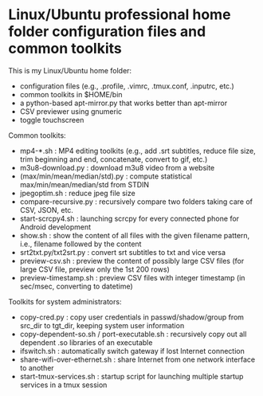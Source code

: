 # Linux/Ubuntu professional home folder configuration files and common toolkits

This is my Linux/Ubuntu home folder:
- configuration files (e.g., .profile, .vimrc, .tmux.conf, .inputrc, etc.)
- common toolkits in $HOME/bin
- a python-based apt-mirror.py that works better than apt-mirror
- CSV previewer using gnumeric
- toggle touchscreen

Common toolkits:
- mp4-\*.sh : MP4 editing toolkits (e.g., add .srt subtitles, reduce file size, trim beginning and end, concatenate, convert to gif, etc.)
- m3u8-download.py : download m3u8 video from a website
- (max/min/mean/median/std).py : compute statistical max/min/mean/median/std from STDIN
- jpegoptim.sh : reduce jpeg file size
- compare-recursive.py : recursively compare two folders taking care of CSV, JSON, etc.
- start-scrcpy4.sh : launching scrcpy for every connected phone for Android development
- show.sh : show the content of all files with the given filename pattern, i.e., filename followed by the content
- srt2txt.py/txt2srt.py : convert srt subtitles to txt and vice versa
- preview-csv.sh : preview the content of possibly large CSV files (for large CSV file, preview only the 1st 200 rows)
- preview-timestamp.sh : preview CSV files with integer timestamp (in sec/msec, converting to datetime)

Toolkits for system administrators:
- copy-cred.py : copy user credentials in passwd/shadow/group from src\_dir to tgt\_dir, keeping system user information
- copy-dependent-so.sh / port-executable.sh : recursively copy out all dependent .so libraries of an executable
- ifswitch.sh : automatically switch gateway if lost Internet connection
- share-wifi-over-ethernet.sh : share Internet from one network interface to another
- start-tmux-services.sh : startup script for launching multiple startup services in a tmux session

